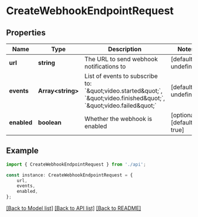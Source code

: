 # CreateWebhookEndpointRequest


## Properties

Name | Type | Description | Notes
------------ | ------------- | ------------- | -------------
**url** | **string** | The URL to send webhook notifications to | [default to undefined]
**events** | **Array&lt;string&gt;** | List of events to subscribe to: &#x60;\&quot;video.started\&quot;&#x60;, &#x60;\&quot;video.finished\&quot;&#x60;, &#x60;\&quot;video.failed\&quot;&#x60;  | [default to undefined]
**enabled** | **boolean** | Whether the webhook is enabled | [optional] [default to true]

## Example

```typescript
import { CreateWebhookEndpointRequest } from './api';

const instance: CreateWebhookEndpointRequest = {
    url,
    events,
    enabled,
};
```

[[Back to Model list]](../README.md#documentation-for-models) [[Back to API list]](../README.md#documentation-for-api-endpoints) [[Back to README]](../README.md)
